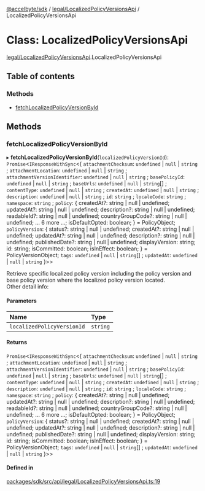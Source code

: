 [@accelbyte/sdk](../README.md) / [legal/LocalizedPolicyVersionsApi](../modules/legal_LocalizedPolicyVersionsApi.md) / LocalizedPolicyVersionsApi

# Class: LocalizedPolicyVersionsApi

[legal/LocalizedPolicyVersionsApi](../modules/legal_LocalizedPolicyVersionsApi.md).LocalizedPolicyVersionsApi

## Table of contents

### Methods

- [fetchLocalizedPolicyVersionById](legal_LocalizedPolicyVersionsApi.LocalizedPolicyVersionsApi.md#fetchlocalizedpolicyversionbyid)

## Methods

### fetchLocalizedPolicyVersionById

▸ **fetchLocalizedPolicyVersionById**(`localizedPolicyVersionId`): `Promise`<`IResponseWithSync`<{ `attachmentChecksum`: `undefined` \| ``null`` \| `string` ; `attachmentLocation`: `undefined` \| ``null`` \| `string` ; `attachmentVersionIdentifier`: `undefined` \| ``null`` \| `string` ; `basePolicyId`: `undefined` \| ``null`` \| `string` ; `baseUrls`: `undefined` \| ``null`` \| `string`[] ; `contentType`: `undefined` \| ``null`` \| `string` ; `createdAt`: `undefined` \| ``null`` \| `string` ; `description`: `undefined` \| ``null`` \| `string` ; `id`: `string` ; `localeCode`: `string` ; `namespace`: `string` ; `policy`: { createdAt?: string \| null \| undefined; updatedAt?: string \| null \| undefined; description?: string \| null \| undefined; readableId?: string \| null \| undefined; countryGroupCode?: string \| null \| undefined; ... 6 more ...; isDefaultOpted: boolean; } = PolicyObject; `policyVersion`: { status?: string \| null \| undefined; createdAt?: string \| null \| undefined; updatedAt?: string \| null \| undefined; description?: string \| null \| undefined; publishedDate?: string \| null \| undefined; displayVersion: string; id: string; isCommitted: boolean; isInEffect: boolean; } = PolicyVersionObject; `tags`: `undefined` \| ``null`` \| `string`[] ; `updatedAt`: `undefined` \| ``null`` \| `string`  }\>\>

Retrieve specific localized policy version including the policy version and base policy version where the localized policy version located.<br>Other detail info: <ul></ul>

#### Parameters

| Name | Type |
| :------ | :------ |
| `localizedPolicyVersionId` | `string` |

#### Returns

`Promise`<`IResponseWithSync`<{ `attachmentChecksum`: `undefined` \| ``null`` \| `string` ; `attachmentLocation`: `undefined` \| ``null`` \| `string` ; `attachmentVersionIdentifier`: `undefined` \| ``null`` \| `string` ; `basePolicyId`: `undefined` \| ``null`` \| `string` ; `baseUrls`: `undefined` \| ``null`` \| `string`[] ; `contentType`: `undefined` \| ``null`` \| `string` ; `createdAt`: `undefined` \| ``null`` \| `string` ; `description`: `undefined` \| ``null`` \| `string` ; `id`: `string` ; `localeCode`: `string` ; `namespace`: `string` ; `policy`: { createdAt?: string \| null \| undefined; updatedAt?: string \| null \| undefined; description?: string \| null \| undefined; readableId?: string \| null \| undefined; countryGroupCode?: string \| null \| undefined; ... 6 more ...; isDefaultOpted: boolean; } = PolicyObject; `policyVersion`: { status?: string \| null \| undefined; createdAt?: string \| null \| undefined; updatedAt?: string \| null \| undefined; description?: string \| null \| undefined; publishedDate?: string \| null \| undefined; displayVersion: string; id: string; isCommitted: boolean; isInEffect: boolean; } = PolicyVersionObject; `tags`: `undefined` \| ``null`` \| `string`[] ; `updatedAt`: `undefined` \| ``null`` \| `string`  }\>\>

#### Defined in

[packages/sdk/src/api/legal/LocalizedPolicyVersionsApi.ts:19](https://github.com/AccelByte/accelbyte-web-sdk/blob/3b81b16/packages/sdk/src/api/legal/LocalizedPolicyVersionsApi.ts#L19)
